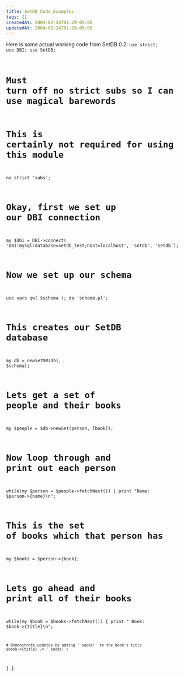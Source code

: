 ```yaml
---
title: SetDB_Code_Examples
tags: []
createdAt: 2004-02-24T01:29-05:00
updatedAt: 2004-02-24T01:29-05:00
---
```


Here is some actual working code from SetDB 0.2:
<code>use strict;
use DBI;
use SetDB;

# Must turn off no strict subs so I can use magical barewords
# This is certainly not required for using this module
no strict 'subs';

# Okay, first we set up our DBI connection
my $dbi = DBI->connect(
  'DBI:mysql:database=setdb_test;host=localhost', 'setdb', 'setdb');

# Now we set up our schema
use vars qw( $schema );
do 'schema.pl';

# This creates our SetDB database
my $db = new SetDB($dbi, $schema);

# Lets get a set of people and their books
my $people = $db->newSet(person, [book]);

# Now loop through and print out each person
while(my $person = $people->fetchNext())
{
  print "Name: $person->{name}\n";

  # This is the set of books which that person has
  my $books = $person->{book};

  # Lets go ahead and print all of their books
  while(my $book = $books->fetchNext())
  {
    print "  Book: $book->{title}\n";

    # Demonstrate updates by adding ' sucks!' to the book's title
    $book->{title} .= ' sucks!';
  }
}
</code>

